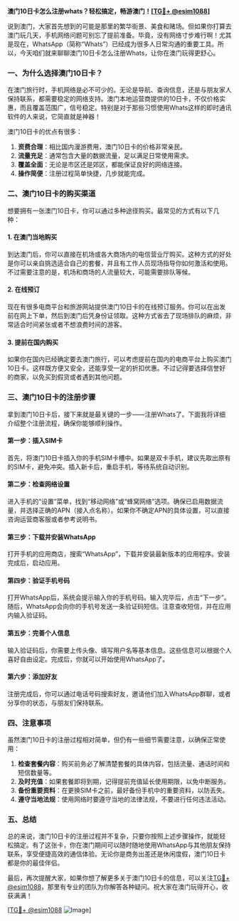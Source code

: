 **澳门10日卡怎么注册whats？轻松搞定，畅游澳门！[[TG💪+ @esim1088](https://t.me/s/esim1088)]**

说到澳门，大家首先想到的可能是那里的繁华街景、美食和赌场。但如果你打算去澳门玩几天，手机网络问题可别忘了提前准备。毕竟，没有网络寸步难行啊！尤其是现在，WhatsApp（简称“Whats”）已经成为很多人日常沟通的重要工具。所以，今天咱们就来聊聊澳门10日卡怎么注册Whats，让你在澳门玩得更舒心。

### 一、为什么选择澳门10日卡？

在澳门旅行时，手机网络是必不可少的。无论是导航、查询信息，还是与朋友家人保持联系，都需要稳定的网络支持。澳门本地运营商提供的10日卡，不仅价格实惠，而且覆盖范围广，信号稳定。特别是对于那些习惯使用Whats这样的即时通讯软件的人来说，它简直就是神器！

澳门10日卡的优点有很多：
1. **资费合理**：相比国内漫游费用，澳门10日卡的价格非常亲民。
2. **流量充足**：通常包含大量的数据流量，足以满足日常使用需求。
3. **覆盖全面**：无论是市区还是郊区，都能保证良好的网络连接。
4. **操作简便**：注册过程简单快捷，几步就能完成。

### 二、澳门10日卡的购买渠道

想要拥有一张澳门10日卡，你可以通过多种途径购买。最常见的方式有以下几种：

#### 1. 在澳门当地购买
到达澳门后，你可以直接在机场或各大商场内的电信营业厅购买。这种方式的好处是你可以亲自挑选适合自己的套餐，并且有工作人员现场指导你如何激活和使用。不过需要注意的是，机场和商场的人流量较大，可能需要排队等候。

#### 2. 在线预订
现在有很多电商平台和旅游网站提供澳门10日卡的在线预订服务。你可以在出发前在网上下单，然后到澳门后凭身份证领取。这种方式省去了现场排队的麻烦，非常适合时间紧张或者不想浪费时间的游客。

#### 3. 提前在国内购买
如果你在国内已经确定要去澳门旅行，可以考虑提前在国内的电商平台上购买澳门10日卡。这样既方便又安全，还能享受一定的折扣优惠。不过记得要选择信誉好的商家，以免买到假货或者遇到其他问题。

### 三、澳门10日卡的注册步骤

拿到澳门10日卡后，接下来就是最关键的一步——注册Whats了。下面我将详细介绍整个注册流程，确保你能够顺利操作。

#### 第一步：插入SIM卡
首先，将澳门10日卡插入你的手机SIM卡槽中。如果是双卡手机，建议先取出原有的SIM卡，避免冲突。插入新卡后，重启手机，等待系统自动识别。

#### 第二步：检查网络设置
进入手机的“设置”菜单，找到“移动网络”或“蜂窝网络”选项。确保已启用数据流量，并选择正确的APN（接入点名称）。如果你不确定APN的具体设置，可以直接咨询运营商客服或者参考说明书。

#### 第三步：下载并安装WhatsApp
打开手机的应用商店，搜索“WhatsApp”，下载并安装最新版本的应用程序。安装完成后，启动应用。

#### 第四步：验证手机号码
打开WhatsApp后，系统会提示输入你的手机号码。输入完毕后，点击“下一步”。随后，WhatsApp会向你的手机号发送一条验证码短信。注意查收短信，并在应用内输入验证码。

#### 第五步：完善个人信息
输入验证码后，你需要上传头像、填写用户名等基本信息。这些信息可以根据个人喜好自由设定。完成后，你就可以开始使用WhatsApp了。

#### 第六步：添加好友
注册完成后，你可以通过电话号码搜索好友，邀请他们加入WhatsApp群聊，或者分享你的状态，与朋友们保持联系。

### 四、注意事项

虽然澳门10日卡的注册过程相对简单，但仍有一些细节需要注意，以确保正常使用：

1. **检查套餐内容**：购买前务必了解清楚套餐的具体内容，包括流量、通话时间和短信数量等。
2. **及时充值**：如果套餐即将到期，记得提前充值延长使用期限，以免中断服务。
3. **备份重要资料**：在更换SIM卡之前，最好备份手机中的重要资料，以防丢失。
4. **遵守当地法规**：使用网络时要遵守当地的法律法规，不要进行任何违法活动。

### 五、总结

总的来说，澳门10日卡的注册过程并不复杂，只要你按照上述步骤操作，就能轻松搞定。有了这张卡，你在澳门期间可以随时随地使用WhatsApp与其他朋友保持联系，享受便捷高效的通信体验。无论你是商务出差还是休闲度假，澳门10日卡都是你的最佳伴侣。

最后，再次提醒大家，如果你想了解更多关于澳门10日卡的信息，可以关注[TG💪+ @esim1088](https://t.me/s/esim1088)，那里有专业的团队为你解答各种疑问。祝大家在澳门玩得开心，收获满满！

[[TG💪+ @esim1088](https://t.me/s/esim1088) ![Image](https://i.postimg.cc/4NQfJmqS/Snipaste-2025-05-13-00-14-12.png)]